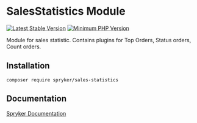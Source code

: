 # SalesStatistics Module
[![Latest Stable Version](https://poser.pugx.org/spryker/sales-statistics/v/stable.svg)](https://packagist.org/packages/spryker/sales-statistics)
[![Minimum PHP Version](https://img.shields.io/badge/php-%3E%3D%207.4-8892BF.svg)](https://php.net/)

Module for sales statistic. Contains plugins for Top Orders, Status orders, Count orders.

## Installation

```
composer require spryker/sales-statistics
```

## Documentation

[Spryker Documentation](https://academy.spryker.com/developing_with_spryker/module_guide/modules.html)
